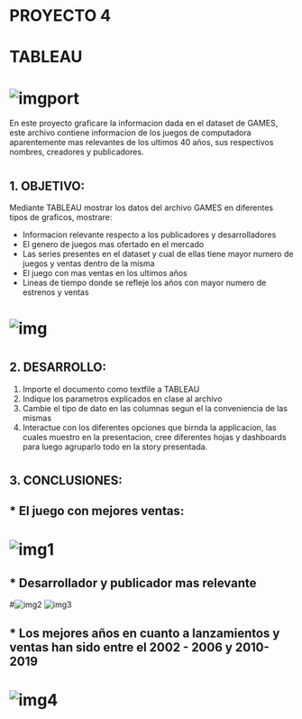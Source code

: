 # PROYECTO 4
# TABLEAU
# ![imgport](https://github.com/dfnevar/project-VI-visualization-tableau/assets/120135390/40299c7a-1ea6-48b5-b63b-f17192373f5c)


En este proyecto graficare la informacion dada en el dataset de GAMES, este archivo contiene informacion de los juegos de computadora aparentemente mas relevantes de los ultimos 40 años, sus respectivos nombres, creadores y publicadores.

#
## 1. OBJETIVO:
Mediante TABLEAU mostrar los datos del archivo GAMES en diferentes tipos de graficos, mostrare:

* Informacion relevante respecto a los publicadores y desarrolladores
* El genero de juegos mas ofertado en el mercado
* Las series presentes en el dataset y cual de ellas tiene mayor numero de juegos y ventas dentro de la misma 
* El juego con mas ventas en los ultimos años 
* Lineas de tiempo donde se refleje los años con mayor numero de estrenos y ventas


# ![img](https://github.com/dfnevar/project-VI-visualization-tableau/assets/120135390/d8a98849-9dc1-4b1c-b708-559780a65e89)

#
## 2. DESARROLLO:
1. Importe el documento como textfile a TABLEAU
2. Indique los parametros explicados en clase al archivo
3. Cambie el tipo de dato en las columnas segun el la conveniencia de las mismas
4. Interactue con los diferentes opciones que birnda la applicacion, las cuales muestro en la presentacion, cree diferentes hojas y dashboards para luego agruparlo todo en la story presentada.


#
## 3. CONCLUSIONES:
## * El juego con mejores ventas:
# ![img1](https://github.com/dfnevar/project-VI-visualization-tableau/assets/120135390/ab48f695-6811-4b0e-958e-5c7a825c2c6d)

## * Desarrollador y publicador mas relevante

#![img2](https://github.com/dfnevar/project-VI-visualization-tableau/assets/120135390/abf68454-6951-4e71-a9d8-86c7d931291b)
![img3](https://github.com/dfnevar/project-VI-visualization-tableau/assets/120135390/53fe4117-98a2-4f52-b5fe-3402bfb38a46)

## * Los mejores años en cuanto a lanzamientos y ventas han sido entre el 2002 - 2006 y 2010-2019
# ![img4](https://github.com/dfnevar/project-VI-visualization-tableau/assets/120135390/e04ead41-afaf-473e-8c5b-ef22ecda3a97)
